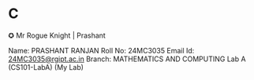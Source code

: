 # C
✪ Mr Rogue Knight | Prashant 

Name: PRASHANT RANJAN
Roll No: 24MC3035
Email Id: 24MC3035@rgipt.ac.in
Branch: MATHEMATICS AND COMPUTING
Lab A (CS101-LabA) (My Lab) 
